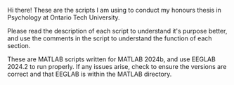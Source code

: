 Hi there!
These are the scripts I am using to conduct my honours thesis in Psychology at Ontario Tech University.

Please read the description of each script to understand it's purpose better, and use the comments in the script to understand the function of each section.

These are MATLAB scripts written for MATLAB 2024b, and use EEGLAB 2024.2 to run properly. If any issues arise, check to ensure the versions are correct and that EEGLAB is within the MATLAB directory.

